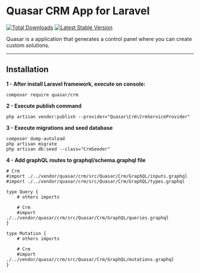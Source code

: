 # Quasar CRM App for Laravel

[![Total Downloads](https://poser.pugx.org/quasar/crm/downloads)](https://packagist.org/packages/quasar/crm)
[![Latest Stable Version](http://img.shields.io/github/release/syscover/quasar-crm.svg)](https://packagist.org/packages/quasar/crm)

Quasar is a application that generates a control panel where you can create custom solutions.

---

## Installation

**1 - After install Laravel framework, execute on console:**
```
composer require quasar/crm
```

**2 - Execute publish command**
```
php artisan vendor:publish --provider="Quasar\Crm\CrmServiceProvider"
```

**3 - Execute migrations and seed database**
```
composer dump-autoload
php artisan migrate
php artisan db:seed --class="CrmSeeder"
```

**4 - Add graphQL routes to graphql/schema.graphql file**
```
# Crm
#import ./../vendor/quasar/crm/src/Quasar/Crm/GraphQL/inputs.graphql
#import ./../vendor/quasar/crm/src/Quasar/Crm/GraphQL/types.graphql

type Query {
    # others imports

    # Crm
    #import ./../vendor/quasar/crm/src/Quasar/Crm/GraphQL/queries.graphql
}

type Mutation {
    # others imports

    # Crm
    #import ./../vendor/quasar/crm/src/Quasar/Crm/GraphQL/mutations.graphql
}
```